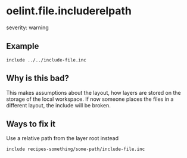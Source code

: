 # oelint.file.includerelpath

severity: warning

## Example

```
include ../../include-file.inc
```

## Why is this bad?

This makes assumptions about the layout, how layers are stored on the storage of the local
workspace.
If now someone places the files in a different layout, the include will be broken.

## Ways to fix it

Use a relative path from the layer root instead

```
include recipes-something/some-path/include-file.inc
```
